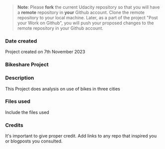 >**Note**: Please **fork** the current Udacity repository so that you will have a **remote** repository in **your** Github account. Clone the remote repository to your local machine. Later, as a part of the project "Post your Work on Github", you will push your proposed changes to the remote repository in your Github account.

### Date created
Project created on 7th November 2023

### Bikeshare Project


### Description
This Project does analysis on use of bikes in three cities

### Files used
Include the files used

### Credits
It's important to give proper credit. Add links to any repo that inspired you or blogposts you consulted.

